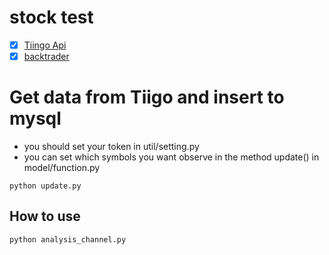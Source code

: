 # stock test
- [x] [Tiingo Api](https://api.tiingo.com/)  
- [x] [backtrader](https://github.com/mementum/backtrader)    

# Get data from Tiigo and insert to mysql
- you should set your token in util/setting.py  
- you can set which symbols you want observe in the method update() in model/function.py  
```shell
python update.py
```

## How to use
```shell
python analysis_channel.py
```
